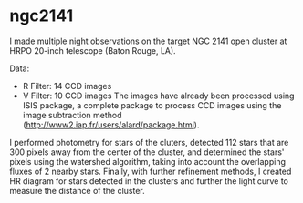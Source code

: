 # ngc2141
I made multiple night observations on the target NGC 2141 open cluster at HRPO 20-inch telescope (Baton Rouge, LA). 

Data: 
- R Filter: 14 CCD images
- V Filter: 10 CCD images
The images have already been processed using ISIS package, a complete package to process CCD images using the image subtraction method (http://www2.iap.fr/users/alard/package.html).

I performed photometry for stars of the cluters, detected 112 stars that are 300 pixels away from the center of the cluster, and determined the stars' pixels using the watershed algorithm, taking into account the overlapping fluxes of 2 nearby stars. 
Finally, with further refinement methods, I created HR diagram for stars detected in the clusters and further the light curve to measure the distance of the cluster.
